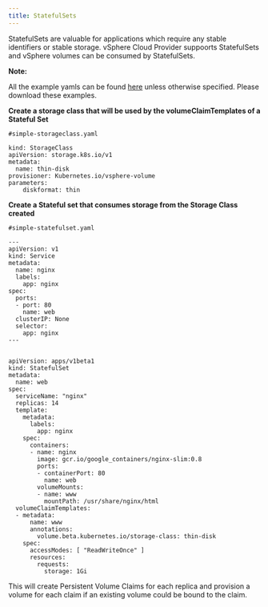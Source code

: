 ```yaml
---
title: StatefulSets
---
```


StatefulSets are valuable for applications which require any stable identifiers or stable storage. vSphere Cloud Provider suppoorts StatefulSets and vSphere volumes can be consumed by StatefulSets.

**Note:**

All the example yamls can be found [here](https://github.com/Kubernetes/Kubernetes/tree/master/examples/volumes/vsphere) unless otherwise specified. Please download these examples.

**Create a storage class that will be used by the volumeClaimTemplates of a Stateful Set**

```
#simple-storageclass.yaml

kind: StorageClass
apiVersion: storage.k8s.io/v1
metadata:
  name: thin-disk
provisioner: Kubernetes.io/vsphere-volume
parameters:
    diskformat: thin
```

**Create a Stateful set that consumes storage from the Storage Class created**

```
#simple-statefulset.yaml

---
apiVersion: v1
kind: Service
metadata:
  name: nginx
  labels:
    app: nginx
spec:
  ports:
  - port: 80
    name: web
  clusterIP: None
  selector:
    app: nginx
---


apiVersion: apps/v1beta1
kind: StatefulSet
metadata:
  name: web
spec:
  serviceName: "nginx"
  replicas: 14
  template:
    metadata:
      labels:
        app: nginx
    spec:
      containers:
      - name: nginx
        image: gcr.io/google_containers/nginx-slim:0.8
        ports:
        - containerPort: 80
          name: web
        volumeMounts:
        - name: www
          mountPath: /usr/share/nginx/html
  volumeClaimTemplates:
  - metadata:
      name: www
      annotations:
        volume.beta.kubernetes.io/storage-class: thin-disk
    spec:
      accessModes: [ "ReadWriteOnce" ]
      resources:
        requests:
          storage: 1Gi
```

This will create Persistent Volume Claims for each replica and provision a volume for each claim if an existing volume could be bound to the claim.

